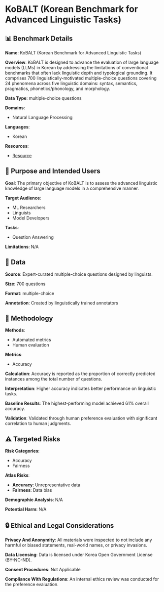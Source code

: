 # KoBALT (Korean Benchmark for Advanced Linguistic Tasks)

## 📊 Benchmark Details

**Name**: KoBALT (Korean Benchmark for Advanced Linguistic Tasks)

**Overview**: KoBALT is designed to advance the evaluation of large language models (LLMs) in Korean by addressing the limitations of conventional benchmarks that often lack linguistic depth and typological grounding. It comprises 700 linguistically-motivated multiple-choice questions covering 24 phenomena across five linguistic domains: syntax, semantics, pragmatics, phonetics/phonology, and morphology.

**Data Type**: multiple-choice questions

**Domains**:
- Natural Language Processing

**Languages**:
- Korean

**Resources**:
- [Resource](https://korean.go.kr/front/reportData/reportDataView.do?mn_id=207&report_seq=1160)

## 🎯 Purpose and Intended Users

**Goal**: The primary objective of KoBALT is to assess the advanced linguistic knowledge of large language models in a comprehensive manner.

**Target Audience**:
- ML Researchers
- Linguists
- Model Developers

**Tasks**:
- Question Answering

**Limitations**: N/A

## 💾 Data

**Source**: Expert-curated multiple-choice questions designed by linguists.

**Size**: 700 questions

**Format**: multiple-choice

**Annotation**: Created by linguistically trained annotators

## 🔬 Methodology

**Methods**:
- Automated metrics
- Human evaluation

**Metrics**:
- Accuracy

**Calculation**: Accuracy is reported as the proportion of correctly predicted instances among the total number of questions.

**Interpretation**: Higher accuracy indicates better performance on linguistic tasks.

**Baseline Results**: The highest-performing model achieved 61% overall accuracy.

**Validation**: Validated through human preference evaluation with significant correlation to human judgments.

## ⚠️ Targeted Risks

**Risk Categories**:
- Accuracy
- Fairness

**Atlas Risks**:
- **Accuracy**: Unrepresentative data
- **Fairness**: Data bias

**Demographic Analysis**: N/A

**Potential Harm**: N/A

## 🔒 Ethical and Legal Considerations

**Privacy And Anonymity**: All materials were inspected to not include any harmful or biased statements, real-world names, or privacy invasions.

**Data Licensing**: Data is licensed under Korea Open Government License (BY-NC-ND).

**Consent Procedures**: Not Applicable

**Compliance With Regulations**: An internal ethics review was conducted for the preference evaluation.

